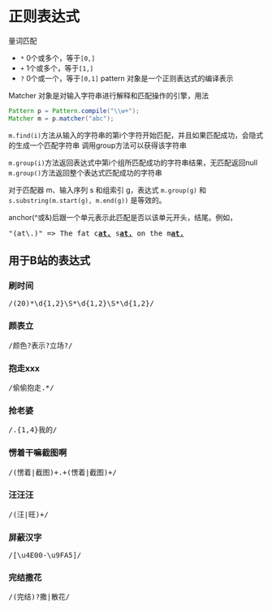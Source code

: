 # 正则表达式

量词匹配
- `*` 0个或多个，等于`[0,]`
- `+` 1个或多个，等于`[1,]`
- `?` 0个或一个，等于`[0,1]`
pattern 对象是一个正则表达式的编译表示

Matcher 对象是对输入字符串进行解释和匹配操作的引擎，用法
```java
Pattern p = Pattern.compile("\\w+");
Matcher m = p.matcher("abc");
```

`m.find(i)`方法从输入的字符串的第i个字符开始匹配，并且如果匹配成功，会隐式的生成一个匹配字符串
调用group方法可以获得该字符串

`m.group(i)`方法返回表达式中第i个组所匹配成功的字符串结果，无匹配返回null
`m.group()`方法返回整个表达式匹配成功的字符串

对于匹配器 m、输入序列 s 和组索引 g，表达式 `m.group(g)` 和 `s.substring(m.start(g), m.end(g))` 是等效的。 

anchor(^或&)后跟一个单元表示此匹配是否以该单元开头，结尾。例如，
<pre>
"(at\.)" => The fat c<a href="#learn-regex"><strong>at.</strong></a> s<a href="#learn-regex"><strong>at.</strong></a> on the m<a href="#learn-regex"><strong>at.</strong></a>
</pre>
## 用于B站的表达式
### 刷时间
<pre>
/(20)*\d{1,2}\S*\d{1,2}\S*\d{1,2}/  
</pre>
### 颜表立
<pre>
/颜色?表示?立场?/
</pre>
### 抱走xxx
<pre>
/偷偷抱走.*/
</pre>
### 抢老婆
<pre>
/.{1,4}我的/
</pre>
### 愣着干嘛截图啊
<pre>
/(愣着|截图)+.+(愣着|截图)+/
</pre>
### 汪汪汪
<pre>
/(汪|旺)+/
</pre>
### 屏蔽汉字
<pre>
/[\u4E00-\u9FA5]/
</pre>
### 完结撒花
<pre>
/(完结)?撒|散花/
</pre>

